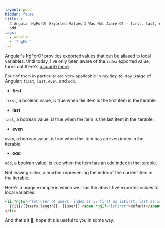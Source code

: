 ```yaml
---
layout: post
hidden: false
title: >-
  4 Angular NgForOf Exported Values I Was Not Aware Of - first, last, even, and
  odd
tags:
  - Angular
  - '*ngFor'
---
```

Angular's [NgForOf](https://angular.io/api/common/NgForOf) provides exported values that can be aliased to local variables. Until today, I've only been aware of the `index` exported value, turns out there's [a couple more](https://angular.io/api/common/NgForOf#local-variables).

Four of them in particular are very applicable in my day-to-day usage of Angular: `first`, `last`, `even`, and `odd`.

* **first**

`first`, a boolean value, is true when the item is the first item in the iterable.

* **last**

`last`, a boolean value, is true when the item is the last item in the iterable.

* **even**

`even`, a boolean value, is true when the item has an even index in the iterable.

* **odd**

`odd`, a boolean value, is true when the item has an odd index in the iterable.

Not leaving `index`, a number representing the index of the current item in the iterable.



Here's a usage example in which we alias the above five exported values to local variables:

```html
<li *ngFor="let user of users; index as i; first as isFirst; last as isLast; even as isEven; odd as isOdd">
  {{i}}/{{users.length}}. {{user}} <span *ngIf="isFirst">default</span>
</li>
```
And that's it 🙂, hope this is useful to you in some way.
